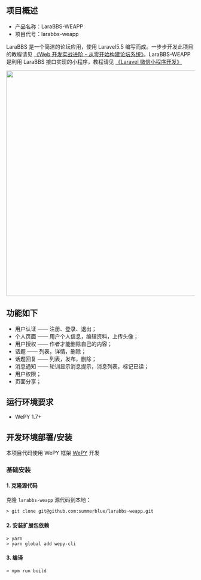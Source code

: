 
## 项目概述

* 产品名称：LaraBBS-WEAPP
* 项目代号：larabbs-weapp

LaraBBS 是一个简洁的论坛应用，使用 Laravel5.5 编写而成。一步步开发此项目的教程请见 [《Web 开发实战进阶  - 从零开始构建论坛系统》](https://laravel-china.org/topics/6592)。LaraBBS-WEAPP 是利用 LaraBBS 接口实现的小程序，教程请见 [《Laravel 微信小程序开发》](https://laravel-china.org/courses/laravel-weapp)

<img src="https://lccdn.phphub.org/uploads/images/201804/13/3995/9iABfC8yV3.jpeg?imageView2/2/w/1240/h/0" width="600" align=center />


## 功能如下

- 用户认证 —— 注册、登录、退出；
- 个人页面 —— 用户个人信息，编辑资料，上传头像；
- 用户授权 —— 作者才能删除自己的内容；
- 话题 —— 列表，详情，删除；
- 话题回复 —— 列表，发布，删除；
- 消息通知 —— 轮训显示消息提示，消息列表，标记已读；
- 用户权限；
- 页面分享；


## 运行环境要求

- WePY 1.7+

## 开发环境部署/安装

本项目代码使用 WePY 框架 [WePY](https://github.com/Tencent/wepy) 开发

### 基础安装

#### 1. 克隆源代码

克隆 `larabbs-weapp` 源代码到本地：

    > git clone git@github.com:summerblue/larabbs-weapp.git

#### 2. 安装扩展包依赖

```
> yarn
> yarn global add wepy-cli
```

#### 3. 编译

```
> npm run build
```



